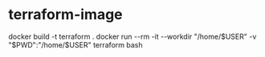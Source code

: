 # terraform-image
docker build -t terraform .
docker run --rm -it --workdir "/home/$USER" -v "$PWD":"/home/$USER" terraform bash

